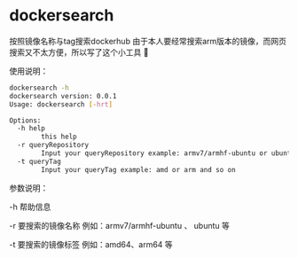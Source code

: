 # dockersearch
按照镜像名称与tag搜索dockerhub
由于本人要经常搜索arm版本的镜像，而网页搜索又不太方便，所以写了这个小工具  :dog: 

使用说明：
``` bash
dockersearch -h
dockersearch version: 0.0.1
Usage: dockersearch [-hrt]

Options:
  -h help
        this help
  -r queryRepository
        Input your queryRepository example: armv7/armhf-ubuntu or ubuntu
  -t queryTag
        Input your queryTag example: amd or arm and so on
```
参数说明：

-h	帮助信息

-r	要搜索的镜像名称	例如：armv7/armhf-ubuntu 、 ubuntu 等

-t	要搜索的镜像标签	例如：amd64、arm64 等

